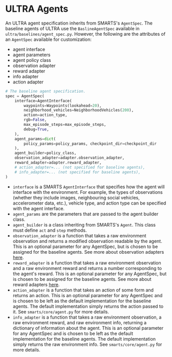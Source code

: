 # ULTRA Agents

An ULTRA agent specification inherits from SMARTS's `AgentSpec`. The baseline agents of ULTRA use the `BaslineAgentSpec` available in `ultra/baselines/agent_spec.py`. However, the following are the attributes of an `AgentSpec` available for customization:  
* agent interface
* agent parameters
* agent policy class
* observation adapter
* reward adapter
* info adapter
* action adapter

```python
# The baseline agent specification.
spec = AgentSpec(
    interface=AgentInterface(
        waypoints=Waypoints(lookahead=20),
        neighborhood_vehicles=NeighborhoodVehicles(200),
        action=action_type,
        rgb=False,
        max_episode_steps=max_episode_steps,
        debug=True,
    ),
    agent_params=dict(
        policy_params=policy_params, checkpoint_dir=checkpoint_dir
    ),
    agent_builder=policy_class,
    observation_adapter=adapter.observation_adapter,
    reward_adapter=adapter.reward_adapter,
    # action_adapter=... (not specified for baseline agents),
    # info_adapter=... (not specified for baseline agents),
)
```

- `interface` is a SMARTS `AgentInterface` that specifies how the agent will interface with the environment. For example, the types of observations (whether they include images, neighbouring social vehicles, accelerometer data, etc.), vehicle type, and action type can be specified with the agent interface.
- `agent_params` are the parameters that are passed to the agent builder class.
- `agent_builder` is a class inheriting from SMARTS's `Agent`. This class must define `act` and `step` methods.
- `observation_adapter` is a function that takes a raw environment observation and returns a modified observation readable by the agent. This is an optional parameter for any AgentSpec, but is chosen to be assigned for the baseline agents. See more about observation adapters [here](observations.md).
- `reward_adapter` is a function that takes a raw environment observation and a raw environment reward and returns a number corresponding to the agent's reward. This is an optional parameter for any AgentSpec, but is chosen to be assigned for the baseline agents. See more about reward adapters [here](rewards.md).
- `action_adapter` is a function that takes an action of some form and returns an action. This is an optional parameter for any AgentSpec and is chosen to be left as the default implementation for the baseline agents. The default implementation simply returns the action passed to it. See `smarts/core/agent.py` for more details.
- `info_adapter` is a function that takes a raw environment observation, a raw environment reward, and raw environment info, returning a dictionary of information about the agent. This is an optional parameter for any AgentSpec and is chosen to be left as the default implementation for the baseline agents. The default implementation simply returns the raw environment info. See `smarts/core/agent.py` for more details.
